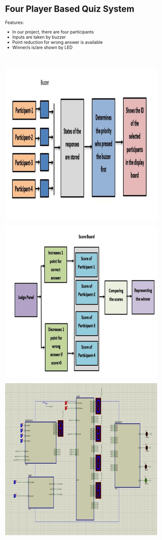 # Four Player Based Quiz System <br>

Features: <br>
<ul>
  <li> In our project, there are four participants </li> 
  <li> Inputs are taken by buzzer </li>
  <li> Point reduction for wrong answer is available </li> 
  <li> Winner/s is/are shown by LED </li> <br>
  </ul>
<br>

<img
  src="workflow.jpg"
  alt="Alt text"
  title="EVM"
  style="display: inline-block; margin: 0 auto; max-width: 500px; height:500px">


  <img
  src="scoreboard.jpg"
  alt="Alt text"
  title="EVM"
  style="display: inline-block; margin: 0 auto; max-width: 500px; height:500px">


  <img
  src="ckt.jpg"
  alt="Alt text"
  title="EVM"
  style="display: inline-block; margin: 0 auto; max-width: 500px; height:500px">
  
